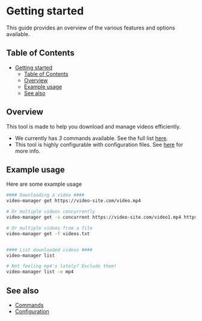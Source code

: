 <!-- markdownlint-disable MD033 -->

# Getting started

This guide provides an overview of the various features and options available.

## Table of Contents

<!--toc:start-->
- [Getting started](#getting-started)
  - [Table of Contents](#table-of-contents)
  - [Overview](#overview)
  - [Example usage](#example-usage)
  - [See also](#see-also)
<!--toc:end-->

## Overview

This tool is made to help you download and manage videos efficiently.

* We currently has _3_ commands available. See the full list [here](./commands/index.md).
* This tool is highly configurable with configuration files. See [here](./configuration.md) for more info.

## Example usage

Here are some example usage

```sh
#### Downloading a video ####
video-manager get https://video-site.com/video.mp4

# Or multiple videos concurrently
video-manager get -s concurrent https://video-site.com/video1.mp4 https://video-site.com/video2.mp4

# Or multiple videos from a file
video-manager get -f videos.txt


#### List downloaded videos ####
video-manager list

# Not feeling mp4's lately? Exclude them!
video-manager list -e mp4
```

## See also

* [Commands](./commands/index.md)
* [Configuration](./configuration.md)
